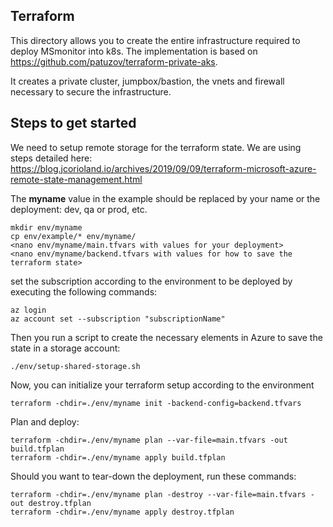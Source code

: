 ## Terraform 

This directory allows you to create the entire infrastructure required to deploy MSmonitor into k8s. The implementation is based on https://github.com/patuzov/terraform-private-aks.

It creates a private cluster, jumpbox/bastion, the vnets and firewall necessary to secure the infrastructure.

## Steps to get started

We need to setup remote storage for the terraform state. We are using steps detailed here: 
https://blog.jcorioland.io/archives/2019/09/09/terraform-microsoft-azure-remote-state-management.html

The **myname** value in the example should be replaced by your name or the deployment: dev, qa or prod, etc.

```
mkdir env/myname
cp env/example/* env/myname/
<nano env/myname/main.tfvars with values for your deployment>
<nano env/myname/backend.tfvars with values for how to save the terraform state>
```

set the subscription according to the environment to be deployed by executing the following commands:
```
az login
az account set --subscription "subscriptionName"
```

Then you run a script to create the necessary elements in Azure to save the state in a storage account:
```
./env/setup-shared-storage.sh
```

Now, you can initialize your terraform setup according to the environment
```
terraform -chdir=./env/myname init -backend-config=backend.tfvars
```

Plan and deploy:
```
terraform -chdir=./env/myname plan --var-file=main.tfvars -out build.tfplan
terraform -chdir=./env/myname apply build.tfplan
```

Should you want to tear-down the deployment, run these commands:
```
terraform -chdir=./env/myname plan -destroy --var-file=main.tfvars -out destroy.tfplan
terraform -chdir=./env/myname apply destroy.tfplan
```

